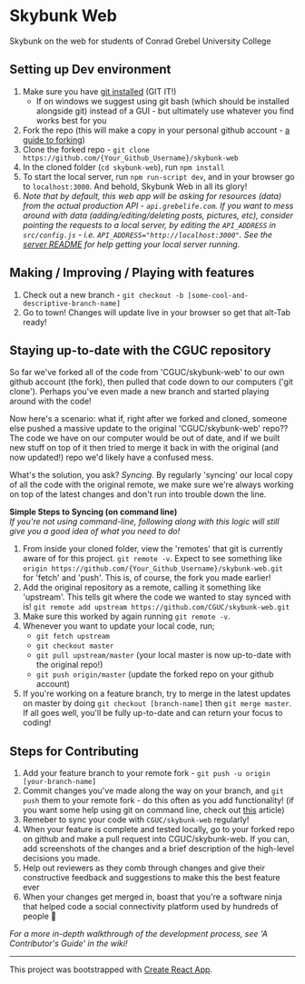 # Skybunk Web

Skybunk on the web for students of Conrad Grebel University College

## Setting up Dev environment
1) Make sure you have [git installed](https://www.linode.com/docs/development/version-control/how-to-install-git-on-linux-mac-and-windows/) (GIT IT!)
    - If on windows we suggest using git bash (which should be installed alongside git) instead of a GUI - but ultimately use whatever you find works best for you
2) Fork the repo (this will make a copy in your personal github account - [a guide to forking](https://guides.github.com/activities/forking/))
3) Clone the forked repo - `git clone https://github.com/{Your_Github_Username}/skybunk-web`
4) In the cloned folder (`cd skybunk-web`), run `npm install`
5) To start the local server, run `npm run-script dev`, and in your browser go to `localhost:3000`. And behold, Skybunk Web in all its glory!
6) <i>Note that by default, this web app will be asking for resources (data) from the actual production API - `api.grebelife.com`. If you want to mess around with data (adding/editing/deleting posts, pictures, etc), consider pointing the requests to a local server, by editing the `API_ADDRESS` in `src/config.js` - i.e. `API_ADDRESS="http://localhost:3000"`. See the [server README](https://github.com/CGUC/skybunk-server/blob/master/README.md#setting-up-the-dev-environment) for help getting your local server running.</i>

## Making / Improving / Playing with features
1) Check out a new branch - `git checkout -b [some-cool-and-descriptive-branch-name]`
2) Go to town! Changes will update live in your browser so get that alt-Tab ready!

## Staying up-to-date with the CGUC repository
<p>So far we've forked all of the code from 'CGUC/skybunk-web' to our own github account (the fork), then pulled that code down to our computers ('git clone'). Perhaps you've even made a new branch and started playing around with the code!</p>
<p>Now here's a scenario: what if, right after we forked and cloned, someone else pushed a massive update to the original 'CGUC/skybunk-web' repo?? The code we have on our computer would be out of date, and if we built new stuff on top of it then tried to merge it back in with the original (and now updated!) repo we'd likely have a confused mess.</p>
<p>What's the solution, you ask? <i>Syncing</i>. By regularly 'syncing' our local copy of all the code with the original remote, we make sure we're always working on top of the latest changes and don't run into trouble down the line.</p>

<b>Simple Steps to Syncing (on command line)</b>
<br /><i>*If you're not using command-line, following along with this logic will still give you a good idea of what you need to do!*</i>

1) From inside your cloned folder, view the 'remotes' that git is currently aware of for this project.
`git remote -v`. Expect to see something like `origin https://github.com/{Your_Github_Username}/skybunk-web.git` for 'fetch' and 'push'. This is, of course, the fork you made earlier!
2) Add the original repository as a remote, calling it something like 'upstream'. This tells git where the code we wanted to stay synced with is! `git remote add upstream https://github.com/CGUC/skybunk-web.git`
3) Make sure this worked by again running `git remote -v`.
4) Whenever you want to update your local code, run;
    - `git fetch upstream`
    - `git checkout master`
    - `git pull upstream/master` (your local master is now up-to-date with the original repo!)
    - `git push origin/master` (update the forked repo on your github account)
5) If you're working on a feature branch, try to merge in the latest updates on master by doing `git checkout [branch-name]` then `git merge master`. If all goes well, you'll be fully up-to-date and can return your focus to coding!

## Steps for Contributing
1) Add your feature branch to your remote fork - `git push -u origin [your-branch-name]`
2) Commit changes you've made along the way on your branch, and `git push` them to your remote fork - do this often as you add functionality!
(if you want some help using git on command line, check out [this](https://dont-be-afraid-to-commit.readthedocs.io/en/latest/git/commandlinegit.html) article)
3) Remeber to sync your code with `CGUC/skybunk-web` regularly!
4) When your feature is complete and tested locally, go to your forked repo on github and make a pull request into CGUC/skybunk-web. If you can, add screenshots of the changes and a brief description of the high-level decisions you made.
5) Help out reviewers as they comb through changes and give their constructive feedback and suggestions to make this the best feature ever
6) When your changes get merged in, boast that you're a software ninja that helped code a social connectivity platform used by hundreds of people :punch:

<i>For a more in-depth walkthrough of the development process, see 'A Contributor's Guide' in the wiki!</i>

---

This project was bootstrapped with [Create React App](https://github.com/facebookincubator/create-react-app).
